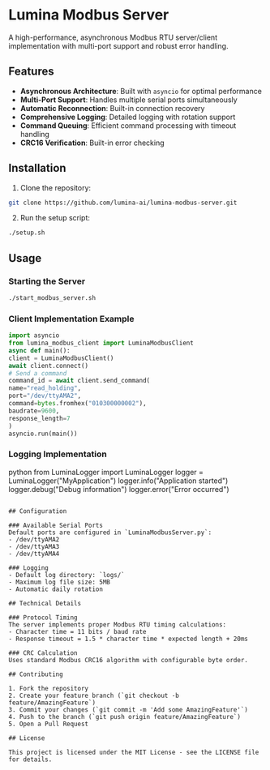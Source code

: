 # Lumina Modbus Server

A high-performance, asynchronous Modbus RTU server/client implementation with multi-port support and robust error handling.

## Features

- **Asynchronous Architecture**: Built with `asyncio` for optimal performance
- **Multi-Port Support**: Handles multiple serial ports simultaneously
- **Automatic Reconnection**: Built-in connection recovery
- **Comprehensive Logging**: Detailed logging with rotation support
- **Command Queuing**: Efficient command processing with timeout handling
- **CRC16 Verification**: Built-in error checking

## Installation

1. Clone the repository:
```bash
git clone https://github.com/lumina-ai/lumina-modbus-server.git
```
2. Run the setup script:
```bash
./setup.sh
```
## Usage

### Starting the Server
```bash
./start_modbus_server.sh
```


### Client Implementation Example
```python
import asyncio
from lumina_modbus_client import LuminaModbusClient
async def main():
client = LuminaModbusClient()
await client.connect()
# Send a command
command_id = await client.send_command(
name="read_holding",
port="/dev/ttyAMA2",
command=bytes.fromhex("010300000002"),
baudrate=9600,
response_length=7
)
asyncio.run(main())
```
### Logging Implementation
python
from LuminaLogger import LuminaLogger
logger = LuminaLogger("MyApplication")
logger.info("Application started")
logger.debug("Debug information")
logger.error("Error occurred")
```

## Configuration

### Available Serial Ports
Default ports are configured in `LuminaModbusServer.py`:
- /dev/ttyAMA2
- /dev/ttyAMA3
- /dev/ttyAMA4

### Logging
- Default log directory: `logs/`
- Maximum log file size: 5MB
- Automatic daily rotation

## Technical Details

### Protocol Timing
The server implements proper Modbus RTU timing calculations:
- Character time = 11 bits / baud rate
- Response timeout = 1.5 * character time * expected length + 20ms

### CRC Calculation
Uses standard Modbus CRC16 algorithm with configurable byte order.

## Contributing

1. Fork the repository
2. Create your feature branch (`git checkout -b feature/AmazingFeature`)
3. Commit your changes (`git commit -m 'Add some AmazingFeature'`)
4. Push to the branch (`git push origin feature/AmazingFeature`)
5. Open a Pull Request

## License

This project is licensed under the MIT License - see the LICENSE file for details.